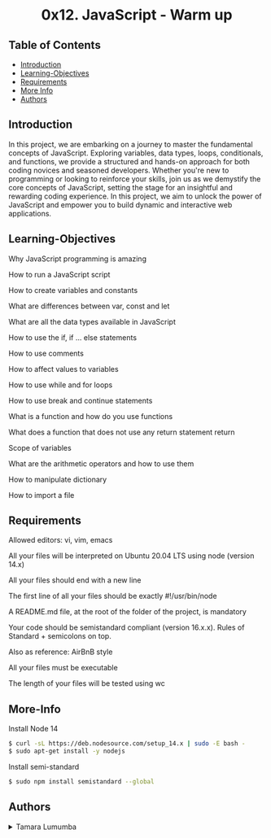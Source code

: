<div align="center">
  <h1> 0x12. JavaScript - Warm up </h1>
  
</div>

## Table of Contents

* [Introduction](#Introduction)
* [Learning-Objectives](#Learning-Objectives)
* [Requirements](#Requirements)
* [More Info](#More-Info)
* [Authors](#Authors)

## Introduction

In this project, we are embarking on a journey to master the fundamental concepts of JavaScript. Exploring variables, data types, loops, conditionals, and functions, we provide a structured and hands-on approach for both coding novices and seasoned developers. Whether you're new to programming or looking to reinforce your skills, join us as we demystify the core concepts of JavaScript, setting the stage for an insightful and rewarding coding experience. In this project, we aim to unlock the power of JavaScript and empower you to build dynamic and interactive web applications.


## Learning-Objectives
Why JavaScript programming is amazing

How to run a JavaScript script

How to create variables and constants

What are differences between var, const and let

What are all the data types available in JavaScript

How to use the if, if ... else statements

How to use comments

How to affect values to variables

How to use while and for loops

How to use break and continue statements

What is a function and how do you use functions

What does a function that does not use any return statement return

Scope of variables

What are the arithmetic operators and how to use them

How to manipulate dictionary

How to import a file

## Requirements
Allowed editors: vi, vim, emacs

All your files will be interpreted on Ubuntu 20.04 LTS using node (version 14.x)

All your files should end with a new line

The first line of all your files should be exactly #!/usr/bin/node

A README.md file, at the root of the folder of the project, is mandatory

Your code should be semistandard compliant (version 16.x.x). Rules of Standard + semicolons on top. 

Also as reference: AirBnB style

All your files must be executable

The length of your files will be tested using wc

## More-Info

Install Node 14

```bash
$ curl -sL https://deb.nodesource.com/setup_14.x | sudo -E bash -
$ sudo apt-get install -y nodejs
```
Install semi-standard

```bash
$ sudo npm install semistandard --global
```

## Authors
<details>
    <summary>Tamara Lumumba</summary>
    <ul>
    <li><a href="https://www.github.com/TamaraLumumba">Github</a></li>
    <li><a href="mailto:aysuarex@gmail.com">e-mail</a></li>
    </ul>
</details>
